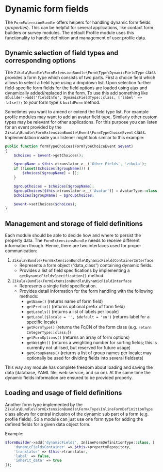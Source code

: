 # Dynamic form fields

The `FormExtensionBundle` offers helpers for handling dynamic form fields (*properties*).
This can be helpful for several applications, like contact form builders or survey modules.
The default Profile module uses this functionality to handle definition and management
of user profile data.

## Dynamic selection of field types and corresponding options

The `Zikula\Bundle\FormExtensionBundle\Form\Type\DynamicFieldType` class provides a form type which
consists of two parts. First a choice field which allows to select a field type using a dropdown list.
Upon selection further field-specific form fields for the field options are loaded using ajax and
dynamically added/replaced in the form. To use this add something like
`$builder->add('fieldInfo', DynamicFieldType::class, ['label' => false]);`
to your form type's `buildForm` method.

Sometimes you want to amend or extend the field type list. For example profile modules may want
to add an avatar field type. Similarly other custom types may be relevant for other applications.
For this purpose you can listen for an event provided by the
`Zikula\Bundle\FormExtensionBundle\Event\FormTypeChoiceEvent` class.
Implementation inside your listener might look similar to this example:

```php
public function formTypeChoices(FormTypeChoiceEvent $event)
{
    $choices = $event->getChoices();

    $groupName = $this->translator->__('Other Fields', 'zikula');
    if (!isset($choices[$groupName])) {
        $choices[$groupName] = [];
    }

    $groupChoices = $choices[$groupName];
    $groupChoices[$this->translator->__('Avatar')] = AvatarType::class;
    $choices[$groupName] = $groupChoices;

    $event->setChoices($choices);
}
```

## Management and storage of field definitions

Each module should be able to decide how and where to persist the property data.
The `FormExtensionsBundle` needs to receive different information though.
Hence, there are two interfaces used for proper communication:

1. `Zikula\Bundle\FormExtensionBundle\DynamicFieldsContainerInterface`
   - Represents a form object (“data_class”) containing dynamic fields.
   - Provides a list of field specifications by implementing a `getDynamicFieldsSpecification()` method.
2. `Zikula\Bundle\FormExtensionBundle\DynamicFieldInterface`
   - Represents a single field specification.
   - Provides detail information for the form handling with the following methods:
       - `getName()` (returns name of form field)
       - `getPrefix()` (returns optional prefix of form field)
       - `getLabels()` (returns a list of labels per locale)
       - `getLabel($locale = '', $default = 'en')` (returns label for a specific locale)
       - `getFormType()` (returns the FqCN of the form class (e.g. `return IntegerType::class;`))
       - `getFormOptions()` (returns an array of form options)
       - `getWeight()` (returns a weighting number for sorting fields; this is currently not utilised, but reserved for future usage)
       - `getGroupNames()` (returns a list of group names per locale; may optionally be used for dividing fields into several fieldsets)

This way any module has complete freedom about loading and saving the data (database, YAML file, web service, and so on). At the same time the dynamic fields information are ensured to be provided properly.

## Loading and usage of field definitions

Another form type implemented by the `Zikula\Bundle\FormExtensionBundle\Form\Type\InlineFormDefinitionType` class
allows for central inclusion of the dynamic sub part of a form (e.g. profile fields). So a module can just use one
form type for adding the defined fields for a given data object form.

Example:

```php
$formBuilder->add('dynamicFields', InlineFormDefinitionType::class, [
    'dynamicFieldsContainer' => $this->propertyRepository,
    'translator' => $this->translator,
    'label' => false,
    'inherit_data' => true
]);
```
